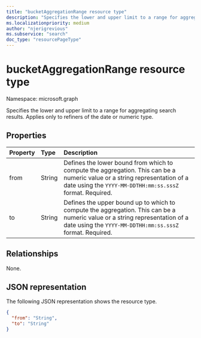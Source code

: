 ```yaml
---
title: "bucketAggregationRange resource type"
description: "Specifies the lower and upper limit to a range for aggregating search results. Applies only to refiners of the date or numeric type"
ms.localizationpriority: medium
author: "njerigrevious"
ms.subservice: "search"
doc_type: "resourcePageType"
---
```


# bucketAggregationRange resource type

Namespace: microsoft.graph

Specifies the lower and upper limit to a range for aggregating search results. Applies only to refiners of the date or numeric type.

## Properties

| Property     | Type        | Description |
|:-------------|:------------|:------------|
|from|String| Defines the lower bound from which to compute the aggregation. This can be a numeric value or a string representation of a date using the `YYYY-MM-DDTHH:mm:ss.sssZ` format. Required.|
|to|String| Defines the upper bound up to which to compute the aggregation. This can be a numeric value or a string representation of a date using the `YYYY-MM-DDTHH:mm:ss.sssZ` format. Required.|

## Relationships

None.

## JSON representation

The following JSON representation shows the resource type.

<!-- {
  "blockType": "resource",
  "optionalProperties": [

  ],
  "@odata.type": "microsoft.graph.bucketAggregationRange",
  "baseType": null
}-->

```json
{
  "from": "String",
  "to": "String"
}
```
